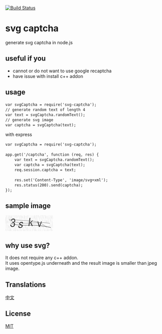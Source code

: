 [![Build Status](https://travis-ci.org/steambap/svg-captcha.svg?branch=master)](https://travis-ci.org/steambap/svg-captcha)

# svg captcha

generate svg captcha in node.js

## useful if you

- cannot or do not want to use google recaptcha
- have issue with install c++ addon

## usage
```
var svgCaptcha = require('svg-captcha');
// generate random text of length 4
var text = svgCaptcha.randomText();
// generate svg image
var captcha = svgCaptcha(text);
```
with express
```
var svgCaptcha = require('svg-captcha');

app.get('/captcha', function (req, res) {
	var text = svgCaptcha.randomText();
	var captcha = svgCaptcha(text);
	req.session.captcha = text;
	
	res.set('Content-Type', 'image/svg+xml');
	res.status(200).send(captcha);
});
```

## sample image
![image](media/example.png)

## why use svg?

It does not require any c++ addon.  
It uses opentype.js underneath and the result image is smaller than jpeg image.

## Translations
[中文](README_CN.md)

## License
[MIT](LICENSE.md)
